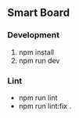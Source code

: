## Smart Board

### Development
1. npm install
2. npm run dev

### Lint
- npm run lint
- npm run lint:fix .
